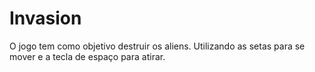 # Invasion
O jogo tem como objetivo destruir os aliens.
Utilizando as setas para se mover e a tecla de espaço para atirar.
